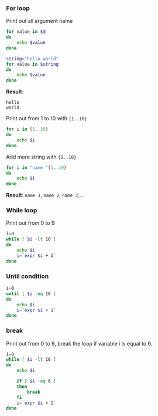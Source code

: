 ### For loop

Print out all argument name

```sh
for value in $@
do
    echo $value
done
```

```sh
string="hello world"
for value in $string
do
    echo $value
done
```
**Result**:

```
hello
world
```

Print out from 1 to 10 with ``{1..10}``

```sh
for i in {1..10}
do
    echo $i
done
```

Add more string with ``{1..10}``

```sh
for i in "name "{1..10}
do
    echo $i
done
```
**Result**: ``name 1``, ``name 2``, ``name 3``,...

### While loop

Print out from 0 to 9

```sh
i=0
while [ $i -lt 10 ]
do
    echo $i
    i=`expr $i + 1`
done
```

### Until condition

```sh
i=0
until [ $i -eq 10 ]
do
    echo $i
    i=`expr $i + 1`
done
```

### break

Print out from 0 to 9, break the loop if variable i is equal to 6.

```sh
i=0
while [ $i -lt 10 ]
do
    echo $i

    if [ $i -eq 6 ]
    then
        break
    fi
    i=`expr $i + 1`    
done
```